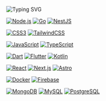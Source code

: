 ![Typing SVG](https://img.shields.io/badge/ivngnzl-codecrafter-success?style=for-the-badge&logo=appveyor&color=blue)

[![Node.js](https://img.shields.io/badge/Node.js-181717?style=for-the-badge&logo=Node.js&logoColor=#339933)](https://nodejs.org/)
[![Go](https://img.shields.io/badge/Go-181717?style=for-the-badge&logo=Go&logoColor=#00ADD8)](https://go.dev/)
[![NestJS](https://img.shields.io/badge/NestJS-E0234E?style=for-the-badge&logo=NestJS&logoColor=#00ADD8)](https://nestjs.com/)

[![CSS3](https://img.shields.io/badge/CSS3-181717?style=for-the-badge&logo=CSS3&logoColor=#1572B6)]()
[![TailwindCSS](https://img.shields.io/badge/TailwindCSS-181717?style=for-the-badge&logo=TailwindCSS&logoColor=#1572B6)](https://tailwindcss.com/)

[![JavaScript](https://img.shields.io/badge/JavaScript-181717?style=for-the-badge&logo=JavaScript&logoColor=#F7DF1E)]()
[![TypeScript](https://img.shields.io/badge/TypeScript-181717?style=for-the-badge&logo=TypeScript&logoColor=#3178C6)]()

[![Dart](https://img.shields.io/badge/Dart-0175C2?style=for-the-badge&logo=Dart)](https://dart.dev/)
[![Flutter](https://img.shields.io/badge/Flutter-02569B?style=for-the-badge&logo=Flutter)](https://flutter.dev/)
[![Kotlin](https://img.shields.io/badge/Kotlin-181717?style=for-the-badge&logo=Kotlin&logoColor=#7F52FF)](https://kotlinlang.org/)

[![React](https://img.shields.io/badge/React-181717?style=for-the-badge&logo=React&logoColor=#61DAFB)](https://es.reactjs.org/)
[![Next.js](https://img.shields.io/badge/Next.js-181717?style=for-the-badge&logo=Next.js&logoColor=#FFFFFF)](https://nextjs.org/)
[![Astro](https://img.shields.io/badge/Astro-181717?style=for-the-badge&logo=Astro&logoColor=#FF5D01)](https://astro.build/)

[![Docker](https://img.shields.io/badge/Docker-181717?style=for-the-badge&logo=Docker&logoColor=#2496ED)](https://www.docker.com/)
[![Firebase](https://img.shields.io/badge/Firebase-181717?style=for-the-badge&logo=Firebase&logoColor=#FFCA28)](https://firebase.google.com/)

[![MongoDB](https://img.shields.io/badge/MongoDB-181717?style=for-the-badge&logo=MongoDB&logoColor=#47A248)](https://www.mongodb.com/)
[![MySQL](https://img.shields.io/badge/MySQL-181717?style=for-the-badge&logo=MySQL&logoColor=#4479A1)](https://www.mysql.com/)
[![PostgreSQL](https://img.shields.io/badge/PostgreSQL-181717?style=for-the-badge&logo=PostgreSQL&logoColor=#4169E1)](https://www.postgresql.org/)
